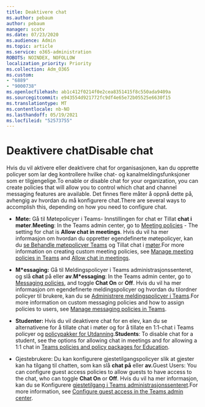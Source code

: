 ```yaml
---
title: Deaktivere chat
ms.author: pebaum
author: pebaum
manager: scotv
ms.date: 07/23/2020
ms.audience: Admin
ms.topic: article
ms.service: o365-administration
ROBOTS: NOINDEX, NOFOLLOW
localization_priority: Priority
ms.collection: Adm_O365
ms.custom:
- "6889"
- "9000738"
ms.openlocfilehash: ab1c412f0214f0e2cea8351415f8c550ada9409a
ms.sourcegitcommit: e943554d921772fc9df4e65e72b05525e6630f15
ms.translationtype: MT
ms.contentlocale: nb-NO
ms.lasthandoff: 05/19/2021
ms.locfileid: "52573755"
---
```

# <a name="disable-chat"></a><span data-ttu-id="56b08-102">Deaktivere chat</span><span class="sxs-lookup"><span data-stu-id="56b08-102">Disable chat</span></span>

<span data-ttu-id="56b08-103">Hvis du vil aktivere eller deaktivere chat for organisasjonen, kan du opprette policyer som lar deg kontrollere hvilke chat- og kanalmeldingsfunksjoner som er tilgjengelige.</span><span class="sxs-lookup"><span data-stu-id="56b08-103">To enable or disable chat for your organization, you can create policies that will allow you to control which chat and channel messaging features are available.</span></span> <span data-ttu-id="56b08-104">Det finnes flere måter å oppnå dette på, avhengig av hvordan du må konfigurere chat.</span><span class="sxs-lookup"><span data-stu-id="56b08-104">There are several ways to accomplish this, depending on how you need to configure chat.</span></span>

- <span data-ttu-id="56b08-105">**Møte:** Gå til Møtepolicyer i [](https://admin.teams.microsoft.com/) Teams- Innstillingen for chat er Tillat **chat i møter**.</span><span class="sxs-lookup"><span data-stu-id="56b08-105">**Meeting**: In the Teams admin center, go to [Meeting policies](https://admin.teams.microsoft.com/) - The setting for chat is **Allow chat in meetings**.</span></span> <span data-ttu-id="56b08-106">Hvis du vil ha mer informasjon om hvordan du oppretter egendefinerte møtepolicyer, kan du [se Behandle møtepolicyer Teams](/microsoftteams/meeting-policies-in-teams) og Tillat chat i [møter](/microsoftteams/meeting-policies-in-teams#allow-chat-in-meetings).</span><span class="sxs-lookup"><span data-stu-id="56b08-106">For more information on creating custom meeting policies, see [Manage meeting policies in Teams](/microsoftteams/meeting-policies-in-teams) and [Allow chat in meetings](/microsoftteams/meeting-policies-in-teams#allow-chat-in-meetings).</span></span>

- <span data-ttu-id="56b08-107">**M\*essaging:** Gå til Meldingspolicyer i [](https://admin.teams.microsoft.com/)Teams administrasjonssenteret, og slå **chat** på eller **av**.</span><span class="sxs-lookup"><span data-stu-id="56b08-107">**M\*essaging**: In the Teams admin center, go to [Messaging policies](https://admin.teams.microsoft.com/), and toggle **Chat On** or **Off**.</span></span> <span data-ttu-id="56b08-108">Hvis du vil ha mer informasjon om egendefinerte meldingspolicyer og hvordan du tilordner policyer til brukere, kan du se [Administrere meldingspolicyer i Teams](/microsoftteams/messaging-policies-in-teams).</span><span class="sxs-lookup"><span data-stu-id="56b08-108">For more information on custom messaging policies and how to assign policies to users, see [Manage messaging policies in Teams](/microsoftteams/messaging-policies-in-teams).</span></span>

- <span data-ttu-id="56b08-109">**Studenter:** Hvis du vil deaktivere chat for en elev, kan du se alternativene for å tillate chat i møter og for å tillate en 1:1-chat i Teams policyer og [policypakker for Utdanning](/microsoftteams/policy-packages-edu).</span><span class="sxs-lookup"><span data-stu-id="56b08-109">**Students**: To disable chat for a student, see the options for allowing chat in meetings and for allowing a 1:1 chat in [Teams policies and policy packages for Education](/microsoftteams/policy-packages-edu).</span></span>

- <span data-ttu-id="56b08-110">Gjestebrukere: Du kan konfigurere gjestetilgangspolicyer slik at gjester kan ha tilgang til chatten, som kan slå **chat på** eller **av.**</span><span class="sxs-lookup"><span data-stu-id="56b08-110">Guest Users: You can configure guest access policies to allow guests to have access to the chat, who can toggle **Chat On** or **Off**.</span></span> <span data-ttu-id="56b08-111">Hvis du vil ha mer informasjon, kan du se Konfigurere [gjestetilgang i Teams administrasjonssenteret](/microsoftteams/set-up-guests#configure-guest-access-in-the-teams-admin-center).</span><span class="sxs-lookup"><span data-stu-id="56b08-111">For more information, see [Configure guest access in the Teams admin center](/microsoftteams/set-up-guests#configure-guest-access-in-the-teams-admin-center).</span></span>




